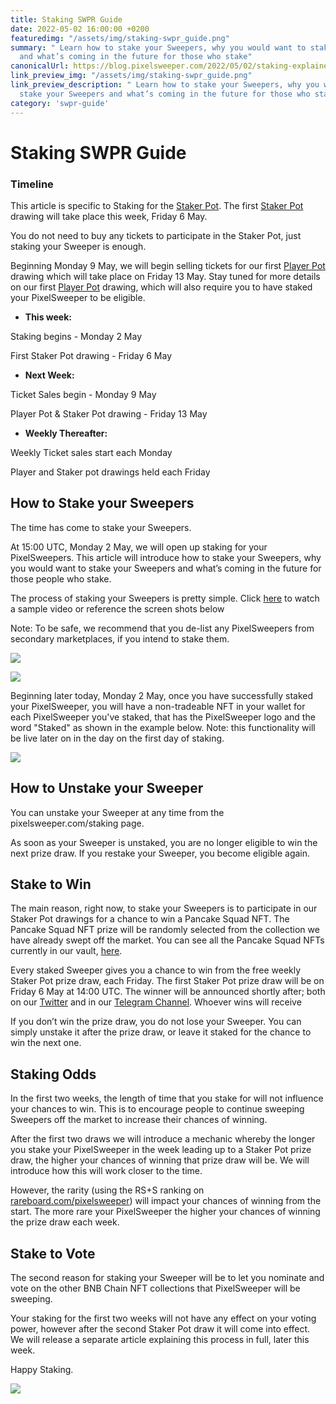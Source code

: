 ```yaml
---
title: Staking SWPR Guide
date: 2022-05-02 16:00:00 +0200
featuredimg: "/assets/img/staking-swpr_guide.png"
summary: " Learn how to stake your Sweepers, why you would want to stake your Sweepers
  and what’s coming in the future for those who stake"
canonicalUrl: https://blog.pixelsweeper.com/2022/05/02/staking-explained/
link_preview_img: "/assets/img/staking-swpr_guide.png"
link_preview_description: " Learn how to stake your Sweepers, why you would want to
  stake your Sweepers and what’s coming in the future for those who stake"
category: 'swpr-guide'
---
```

# Staking SWPR Guide

### Timeline

This article is specific to Staking for the [Staker Pot](https://blog.pixelsweeper.com/2022/04/05/pixelsweeper-staker-pot-overview/).  The first [Staker Pot](https://blog.pixelsweeper.com/2022/04/05/pixelsweeper-staker-pot-overview/) drawing will take place this week, Friday 6 May.

You do not need to buy any tickets to participate in the Staker Pot, just staking your Sweeper is enough.

Beginning Monday 9 May, we will begin selling tickets for our first [Player Pot](https://blog.pixelsweeper.com/2022/04/13/pixelsweeper-player-pot-overview/) drawing which will take place on Friday 13 May.  Stay tuned for more details on our first [Player Pot](https://blog.pixelsweeper.com/2022/04/13/pixelsweeper-player-pot-overview/) drawing, which will also require you to have staked your PixelSweeper to be eligible.

* **This week:**

Staking begins - Monday 2 May

First Staker Pot drawing - Friday 6 May

* **Next Week:**

Ticket Sales begin - Monday 9 May

Player Pot & Staker Pot drawing - Friday 13 May

* **Weekly Thereafter:**

Weekly Ticket sales start each Monday

Player and Staker pot drawings held each Friday

## How to Stake your Sweepers

The time has come to stake your Sweepers.

At 15:00 UTC, Monday 2 May, we will open up staking for your PixelSweepers. This article will introduce how to stake your Sweepers, why you would want to stake your Sweepers and what’s coming in the future for those people who stake.

The process of staking your Sweepers is pretty simple.  Click [here](https://twitter.com/pixelsweeper/status/1521115296047800320?s=21&t=tVb5Dg1KMKHnMOyrrF4F7g) to watch a sample video or reference the screen shots below

Note: To be safe, we recommend that you de-list any PixelSweepers from secondary marketplaces, if you intend to stake them.

![](/assets/img/photo_2022-05-02_09-50-14.jpg)

![](/assets/img/photo_2022-05-02_09-50-10.jpg)

Beginning later today, Monday 2 May, once you have successfully staked your PixelSweeper, you will have a non-tradeable NFT in your wallet for each PixelSweeper you've staked, that has the PixelSweeper logo and the word "Staked" as shown in the example below.  Note: this functionality will be live later on in the day on the first day of staking.

![](/assets/img/img_1385.PNG)

## How to Unstake your Sweeper

You can unstake your Sweeper at any time from the pixelsweeper.com/staking page.

As soon as your Sweeper is unstaked, you are no longer eligible to win the next prize draw. If you restake your Sweeper, you become eligible again.

## Stake to Win

The main reason, right now, to stake your Sweepers is to participate in our Staker Pot drawings for a chance to win a Pancake Squad NFT. The Pancake Squad NFT prize will be randomly selected from the collection we have already swept off the market. You can see all the Pancake Squad NFTs currently in our vault, [here](http://pixelsweeper.com/vault).

Every staked Sweeper gives you a chance to win from the free weekly Staker Pot prize draw, each Friday. The first Staker Pot prize draw will be on Friday 6 May at 14:00 UTC. The winner will be announced shortly after; both on our [Twitter](http://twitter.com/pixelsweeper) and in our [Telegram Channel](http://t.me/pixelsweeper). Whoever wins will receive

If you don’t win the prize draw, you do not lose your Sweeper. You can simply unstake it after the prize draw, or leave it staked for the chance to win the next one.

## Staking Odds

In the first two weeks, the length of time that you stake for will not influence your chances to win. This is to encourage people to continue sweeping Sweepers off the market to increase their chances of winning.

After the first two draws we will introduce a mechanic whereby the longer you stake your PixelSweeper in the week leading up to a Staker Pot prize draw, the higher your chances of winning that prize draw will be. We will introduce how this will work closer to the time.

However, the rarity (using the RS+S ranking on [rareboard.com/pixelsweeper](http://rareboard.com/pixelsweeper)) will impact your chances of winning from the start. The more rare your PixelSweeper the higher your chances of winning the prize draw each week.

## Stake to Vote

The second reason for staking your Sweeper will be to let you nominate and vote on the other BNB Chain NFT collections that PixelSweeper will be sweeping.

Your staking for the first two weeks will not have any effect on your voting power, however after the second Staker Pot draw it will come into effect. We will release a separate article explaining this process in full, later this week.

Happy Staking.

![](/assets/img/untitled-design-10.png)
